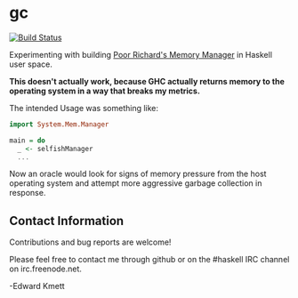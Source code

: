 gc
==

[![Build Status](https://secure.travis-ci.org/ekmett/gc.png?branch=master)](http://travis-ci.org/ekmett/gc)

Experimenting with building [Poor Richard's Memory Manager](http://www.cse.buffalo.edu/~mhertz/prmm-ismm-2011.pdf) in Haskell user space.


**This doesn't actually work, because GHC actually returns memory to the operating system in a way that breaks my metrics.**

The intended Usage was something like:

```haskell
import System.Mem.Manager

main = do
  _ <- selfishManager
  ...
```

Now an oracle would look for signs of memory pressure from the host operating system and attempt more aggressive garbage collection in response.

Contact Information
-------------------

Contributions and bug reports are welcome!

Please feel free to contact me through github or on the #haskell IRC channel on irc.freenode.net.

-Edward Kmett
